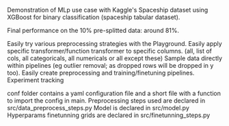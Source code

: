 Demonstration of MLp use case with Kaggle's Spaceship dataset using XGBoost for binary classification (spaceship tabular dataset).

Final performance on the 10% pre-splitted data: around 81%.

Easily try various preprocessing strategies with the Playground. 
Easily apply specific transformer/function transformer to specific columns. (all, list of cols, all categoricals, all numericals or all except these)
Sample data directly within pipelines (eg outlier removal; as dropped rows will be dropped in y too).
Easily create preprocessing and training/finetuning pipelines. 
Experiment tracking

conf folder contains a yaml configuration file and a short file with a function to import the config in main. 
Preprocessing steps used are declared in src/data_preprocess_steps.py
Model is declared in src/model.py
Hyperparams finetunning grids are declared in src/finetunning_steps.py